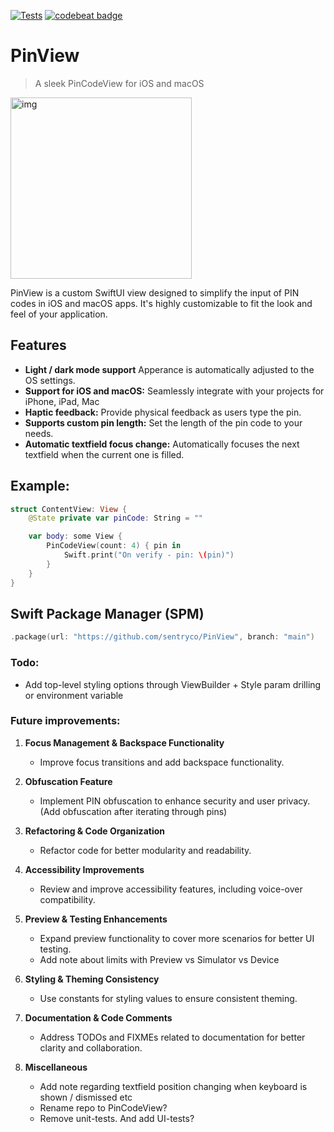 [![Tests](https://github.com/sentryco/PinView/actions/workflows/Tests.yml/badge.svg)](https://github.com/sentryco/PinView/actions/workflows/Tests.yml)
[![codebeat badge](https://codebeat.co/badges/f1161517-1999-4386-9377-ab552fdf7655)](https://codebeat.co/projects/github-com-sentryco-pinview-main)

# PinView

> A sleek PinCodeView for iOS and macOS

<img width="290" alt="img" src="https://s11.gifyu.com/images/SBTf3.gif">

PinView is a custom SwiftUI view designed to simplify the input of PIN codes in iOS and macOS apps. It's highly customizable to fit the look and feel of your application.

## Features

- **Light / dark mode support** Apperance is automatically adjusted to the OS settings.
- **Support for iOS and macOS:** Seamlessly integrate with your projects for iPhone, iPad, Mac
- **Haptic feedback:** Provide physical feedback as users type the pin.
- **Supports custom pin length:** Set the length of the pin code to your needs.
- **Automatic textfield focus change:** Automatically focuses the next textfield when the current one is filled.

## Example:
```swift
struct ContentView: View {
    @State private var pinCode: String = ""

    var body: some View {
        PinCodeView(count: 4) { pin in
            Swift.print("On verify - pin: \(pin)")
        }
    }
}
```

## Swift Package Manager (SPM)

```swift
.package(url: "https://github.com/sentryco/PinView", branch: "main")
```

### Todo: 
- Add top-level styling options through ViewBuilder + Style param drilling or environment variable

### Future improvements:

1. **Focus Management & Backspace Functionality**
   - Improve focus transitions and add backspace functionality.

2. **Obfuscation Feature**
   - Implement PIN obfuscation to enhance security and user privacy. (Add obfuscation after iterating through pins)

3. **Refactoring & Code Organization**
   - Refactor code for better modularity and readability.

4. **Accessibility Improvements**
   - Review and improve accessibility features, including voice-over compatibility.

5. **Preview & Testing Enhancements**
   - Expand preview functionality to cover more scenarios for better UI testing.
   - Add note about limits with Preview vs Simulator vs Device 

6. **Styling & Theming Consistency**
   - Use constants for styling values to ensure consistent theming.

7. **Documentation & Code Comments**
   - Address TODOs and FIXMEs related to documentation for better clarity and collaboration.

8. **Miscellaneous**
   - Add note regarding textfield position changing when keyboard is shown / dismissed etc
   - Rename repo to PinCodeView?
   - Remove unit-tests. And add UI-tests?
